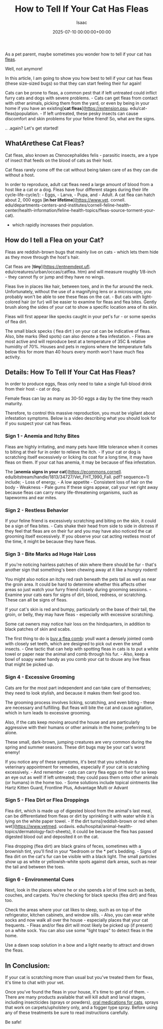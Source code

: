 ﻿---
title: How to Tell If Your Cat Has Fleas
description: As a pet parent, maybe sometimes you wonder how to tell if your cat has fleas. Well, not anymore! In this article, I am going to show you how best to tell if...
slug: /how-to-tell-if-your-cat-has-fleas/
date: 2025-07-10 00:00:00+00:00
lastmod: 2025-07-10 00:00:00+03:00
author: Isaac
categories:
- Fleas
- Guide
tags:
- fleas
- cat
- flea
layout: post
---

As a pet parent, maybe sometimes you wonder how to tell if your cat has [fleas](https://pestpolicy.com/cat-fleas-vs-dog-fleas/).

Well, not anymore!

In this article, I am going to show you how best to tell if your cat has fleas (these size-sized bugs) so that they can start feeling their fur again!

Cats can be prone to fleas, a common pest that if left untreated could inflict furry cats and dogs with severe problems. - Cats can get fleas from contact with other animals, picking them from the yard, or even by being in your home if you have an existing[**cat fleas**](https://extension.psu. edu/cat-fleas)population. - If left untreated, these pesky insects can cause discomfort and skin problems for your feline friend! So, what are the signs.

.. .again? Let's get started!

##  What*Are*these Cat Fleas?

Cat fleas, also known as Ctenocephalides felis - parasitic insects, are a type of insect that feeds on the blood of cats as their host.

Cat fleas rarely come off the cat without being taken care of as they can die without a host.

In order to reproduce, adult cat fleas need a large amount of blood from a host like a cat or a dog. Fleas have four different stages during their life cycle-life-cycle/): - Eggs, - Larva, - Pupa, and - Adult. A cat flea can hatch about 2, 000 eggs [**in her lifetime**](https://www.vet. cornell. edu/departments-centers-and-institutes/cornell-feline-health-center/health-information/feline-health-topics/fleas-source-torment-your-cat).

- which rapidly increases their population.

##  How do I tell a Flea on your Cat?

Fleas are reddish-brown bugs that mainly live on cats - which lets them hide as they move through the host's hair.

Cat fleas are [**tiny**](https://entnemdept.ufl. edu/creatures/urban/occas/catflea. htm) and will measure roughly 1/8-inch - they cannot fly or jump and they have no wings.

Fleas live in places like hair, between toes, and in the fur around the neck. Unfortunately, without the use of a magnifying lens or a microscope, you probably won't be able to see these fleas on the cat. - But cats with light-colored hair (or fur) will be easier to examine for fleas and flea bites. Gently brush along the sides of your cat to show a specific location area of its skin.

Fleas will first appear like specks caught in your pet's fur - or some specks of flea dirt.

The small black specks ( flea dirt ) on your cat can be indicative of fleas. Also, bite marks (Red spots) can also denote a flea infestation. - Fleas are most active and will reproduce best at a temperature of 35C & relative humidity of 70%. Houses and pets in regions where the temperature falls below this for more than 40 hours every month won't have much flea activity.

##  Details: How To Tell If Your Cat Has Fleas?

In order to produce eggs, fleas only need to take a single full-blood drink from their host - cat or dog.

Female fleas can lay as many as 30-50 eggs a day by the time they reach maturity.

Therefore, to control this massive reproduction, you must be vigilant about infestation symptoms. Below is a video describing what you should look for if you suspect your cat has fleas.

###  Sign 1 - Anemia and Itchy Bites

Fleas are highly irritating, and many pets have little tolerance when it comes to biting at their fur in order to relieve the itch. - If your cat or dog is scratching itself excessively or licking its coat for a long time, it may have fleas on them. If your cat has anemia, it may be because of flea infestation.

The [**anemia signs in your cat**](https://ecommons.cornell. edu/bitstream/handle/1813/34727/Vet_FHT_1990_Fall. pdf? sequence=1) include; - Loss of energy, - A low appetite - Consistent loss of hair on the body - Weakness - Pale gums If these signs appear, call your vet right away because fleas can carry many life-threatening organisms, such as tapeworms and ear mites.

###  Sign 2 - Restless Behavior

If your feline friend is excessively scratching and biting on the skin, it could be a sign of flea bites. - Cats shake their head from side to side in distress if they feel that fleas are on their fur and you may have also noticed the cat grooming itself excessively. If you observe your cat acting restless most of the time, it might be because they have fleas.

###  Sign 3 - Bite Marks ad Huge Hair Loss

If you're noticing hairless patches of skin where there should be fur - that's another sign that something's been chewing away at it like a hungry rodent!

You might also notice an itchy red rash beneath the pets tail as well as near the groin area. It could be hard to determine whether this affects other areas so just watch your furry friend closely during grooming sessions. - Examine your cats ears for signs of dirt, blood, redness, or scratching. These can all be signs of fleas.

If your cat's skin is red and bumpy, particularly on the base of their tail, the groin, or belly, they may have fleas - especially with excessive scratching.

Some cat owners may notice hair loss on the hindquarters, in addition to black patches of skin and scabs.

The first thing to do is [buy a flea comb](https://pestpolicy.com/best-flea-comb-for-cats/): youll want a densely jointed comb with closely set teeth, which are designed to pick out even the small insects. - One tactic that can help with spotting fleas in cats is to put a white towel or paper near the animal and comb through his fur. - Also, keep a bowl of soapy water handy as you comb your cat to douse any live fleas that might be picked up.

###  Sign 4 - Excessive Grooming

Cats are for the most part independent and can take care of themselves; they need to look stylish, and because it makes them feel good too.

The grooming process involves licking, scratching, and even biting - these are necessary and fulfilling. But fleas will bite the cat and cause agitation, which in turn leads to excessive grooming.

Also, if the cats keep moving around the house and are particularly aggressive with their humans or other animals in the home; preferring to be alone.

These small, dark-brown, jumping creatures are very common during the spring and summer seasons. These dirt bugs may be your cat's worst enemy!

If you notice any of these symptoms, it's best that you schedule a veterinary appointment for remedies, especially if your cat is scratching excessively. - And remember - cats can carry flea eggs on their fur so keep an eye out as well! If left untreated; they could pass them onto other animals (or humans) in the home too. - Some solutions include topical ointments like Hartz Kitten Guard, Frontline Plus, Advantage Multi or Advant

###  Sign 5 - Flea Dirt or Flea Droppings

Flea dirt, which is made up of digested blood from the animal's last meal, can be differentiated from fleas or dirt by sprinkling it with water while it is lying on the white paper towel. - If the dirt turns[reddish-brown or red when wet](https://www.vetmed. ucdavis. edu/hospital/animal-health-topics/dermatology-fact-sheets), it could be because the flea has passed digested blood out and deposited it on the cat.

Flea dropping (flea dirt) are black grains of feces, sometimes with a brownish tint, you'll find in your *bedroom or the * pet's bedding. - Signs of flea dirt on the cat's fur can be visible with a black light. The small particles show up as white or yellowish-white spots against dark areas, such as near the tail and between the toes.

###  Sign 6 - Environmental Cues

Next, look in the places where he or she spends a lot of time such as beds, couches, and carpets. You're checking for black specks (flea dirt) and fleas too.

Check the areas where your cat likes to sleep, such as on top of the refrigerator, kitchen cabinets, and window sills. - Also, you can wear white socks and now walk all over the house - especially places that your cat frequents. - Fleas and/or flea dirt will most likely be picked up (if present) on a white sock. You can also use some "light traps" to detect fleas in the home.

Use a dawn soap solution in a bow and a light nearby to attract and drown the fleas.

##  In Conclusion:

If your cat is scratching more than usual but you've treated them for fleas, it's time to chat with your vet.

Once you've found the fleas in your house, it's time to get rid of them. - There are many products available that will kill adult and larval stages, including insecticides (sprays or powders), [oral medications for cats](https://pestpolicy.com/best-flea-treatment-for-cats/), sprays that work on carpets/upholstery only, and a fogger type spray. Before using any of these treatments be sure to read instructions carefully.

Be safe!

